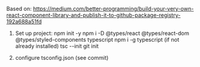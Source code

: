 Based on:
https://medium.com/better-programming/build-your-very-own-react-component-library-and-publish-it-to-github-package-registry-192a688a51fd


1) Set up project:
npm init -y
npm i -D @types/react @types/react-dom @types/styled-components typescript
npm i -g typescript (if not already installed)
tsc --init
git init

2) configure tsconfig.json (see commit)